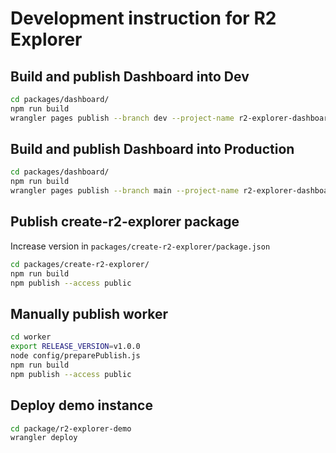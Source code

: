 # Development instruction for R2 Explorer

## Build and publish Dashboard into Dev

```bash
cd packages/dashboard/
npm run build
wrangler pages publish --branch dev --project-name r2-explorer-dashboard dist/
```

## Build and publish Dashboard into Production

```bash
cd packages/dashboard/
npm run build
wrangler pages publish --branch main --project-name r2-explorer-dashboard dist/
```

## Publish create-r2-explorer package

Increase version in `packages/create-r2-explorer/package.json`

```bash
cd packages/create-r2-explorer/
npm run build
npm publish --access public
```

## Manually publish worker

```bash
cd worker
export RELEASE_VERSION=v1.0.0
node config/preparePublish.js
npm run build
npm publish --access public
```


## Deploy demo instance

```bash
cd package/r2-explorer-demo
wrangler deploy
```
